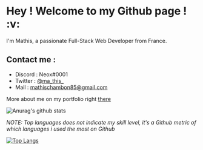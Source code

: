<h1> Hey ! Welcome to my Github page ! :v:</h1>

I'm Mathis, a passionate Full-Stack Web Developer from France.

<h2>Contact me : </h2>

<ul>
  <li>Discord : Neox#0001</li>
  <li>Twitter : <a href="https://twitter.com/ma_this_">@ma_this_</a></li>
  <li>Mail : <a href="mailto:mathischambon85@gmail.com">mathischambon85@gmail.com</a></li>
</ul>

More about me on my portfolio right <a href="https://mathiis.tk/">there</a>

![Anurag's github stats](https://github-readme-stats.vercel.app/api?username=Neox63&hide_rank=true&show_icons=true&include_all_commits=true&count_private=true&hide=issues,prs)

*NOTE: Top languages does not indicate my skill level, it's a Github metric of which languages i used the most on Github* 

[![Top Langs](https://github-readme-stats.vercel.app/api/top-langs/?username=Neox63)](https://github.com/anuraghazra/github-readme-stats)
